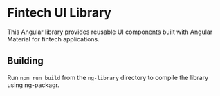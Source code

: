 # Fintech UI Library

This Angular library provides reusable UI components built with Angular Material for fintech applications.

## Building

Run `npm run build` from the `ng-library` directory to compile the library using ng-packagr.

